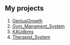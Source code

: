 ## My projects
1. [GeniusGrowth](https://github.com/afnan-farhat/GeniusGrowth.git)
2. [Gym_Mangment_System](https://github.com/afnan-farhat/Gym_Mangment_System.git)
3. [KAUdbms](https://github.com/afnan-farhat/KAUdbms.git)
4. [Therapist_System](https://github.com/afnan-farhat/Therapist_System.git)
